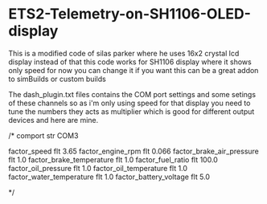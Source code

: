 # ETS2-Telemetry-on-SH1106-OLED-display
This is a modified code of silas parker where he uses 16x2 crystal lcd display instead of that this code works for SH1106 display where it shows only speed for now you can change it if you want this can be a great addon to simBuilds or custom builds


The dash_plugin.txt files contains the COM port settings and some setings of these channels so as i'm  only using speed for that display you need to tune the numbers they acts as multiplier which is good for different output devices and here are mine.


/* 
comport str COM3

factor_speed                flt   3.65
factor_engine_rpm           flt   0.066
factor_brake_air_pressure   flt   1.0
factor_brake_temperature    flt   1.0
factor_fuel_ratio           flt 100.0
factor_oil_pressure         flt   1.0
factor_oil_temperature      flt   1.0
factor_water_temperature    flt   1.0
factor_battery_voltage      flt   5.0

*/
